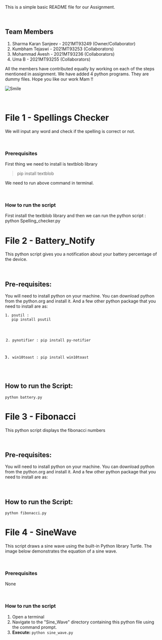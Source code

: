 <p dir="auto">This is a simple basic README file for our Assignment.</p>
<p><br></p>
<h2 dir="auto">Team Members</h2>
<ol dir="auto">
    <li>Sharma Karan Sanjeev - 2021MT93249 (Owner/Collaborator)</li>
    <li>Kumbham Tejaswi - 2021MT93253 (Collaborators)</li>
    <li>Mohammad Avesh - 2021MT93236 (Collaborators)</li>
    <li>Uma B - 2021MT93255 (Collaborators)</li>
</ol>
<p dir="auto">All the members have contributed equally by working on each of the steps mentioned in assignment. We have added 4 python programs. They are dummy files. Hope you like our work Mam !!</p>
 <img src="https://upload.wikimedia.org/wikipedia/commons/7/79/Face-smile.svg" alt="Smile"> 
<p><br></p>

<h1 dir="auto">File 1 - Spellings Checker</h1>
<p dir="auto">We will input any word and check if the spelling is correct or not.</p>
<p dir="auto"><br></p>

<h3 dir="auto">Prerequisites</h3>
<p>First thing we need to install is textblob library</p>

<blockquote>
    <p dir="auto">pip install textblob</p>
</blockquote>
<p dir="auto">We need to run above command in terminal.</p>
<p><br></p>
<h3 dir="auto">How to run the script</h3>
<p dir="auto">First install the textblob library and then we can run the python script : python Spelling_checker.py</p>
<h1 dir="auto">File 2 - Battery_Notify</h1>
<p dir="auto">This python script gives you a notification about your battery percentage of the device.</p>
<p><br></p>
<h2 dir="auto">Pre-requisites:</h2>
<p dir="auto">You will need to install python on your machine. You can download python from the python.org and install it. And a few other python package that you need to install are as:</p>
<div>
    <pre><code>1. psutil :
   pip install psutil

2. pynotifier :
   pip install py-notifier

3. win10toast :
   pip install win10toast
   </code></pre>
   </div>
   <p><br></p>
   <h2 dir="auto">How to run the Script:</h2>
   <div>
       <pre><code>python battery.py
   </code></pre>
   </div>
   <h1 dir="auto">File 3 - Fibonacci</h1>
   <p dir="auto">This python script displays the fibonacci numbers</p>
   <p><br></p>
   <h2 dir="auto">Pre-requisites:</h2>
   <p dir="auto">You will need to install python on your machine. You can download python from the python.org and install it. And a few other python package that you need to install are as:</p>
   <p><br></p>
   <h2 dir="auto">How to run the Script:</h2>
   <div>
       <pre><code>python fibonacci.py
   </code></pre>
   </div>

<h1 dir="auto">File 4 - SineWave</h1>
<p dir="auto">This script draws a sine wave using the built-in Python library Turtle. The image below demonstrates the equation of a sine wave. 
  <p><br></p>
<h3 dir="auto">Prerequisites</h3>
<p dir="auto">None</p>

<p><br></p>
<h3 dir="auto">How to run the script</h3>
<ol dir="auto">
    <li>Open a terminal</li>
    <li>Navigate to the &quot;Sine_Wave&quot; directory containing this python file using the command prompt.</li>
    <li><strong>Execute:</strong> <code>python sine_wave.py</code></li>
</ol>
<p><br></p>
<div><br></div>

